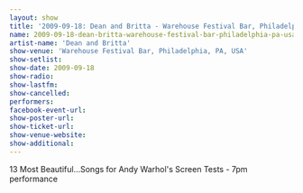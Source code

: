 ```yaml
---
layout: show
title: '2009-09-18: Dean and Britta - Warehouse Festival Bar, Philadelphia, PA, USA'
name: 2009-09-18-dean-britta-warehouse-festival-bar-philadelphia-pa-usa-2
artist-name: 'Dean and Britta'
show-venue: 'Warehouse Festival Bar, Philadelphia, PA, USA'
show-setlist: 
show-date: 2009-09-18
show-radio: 
show-lastfm: 
show-cancelled: 
performers: 
facebook-event-url: 
show-poster-url: 
show-ticket-url: 
show-venue-website: 
show-additional: 
---
```


13 Most Beautiful...Songs for Andy Warhol\'s Screen Tests - 7pm performance